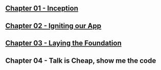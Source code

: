 ## [Chapter 01 - Inception](https://github.com/ssk090/namaste-react-live-assignment/blob/master/01%20-%20Inception)

## [Chapter 02 - Igniting our App](https://github.com/ssk090/namaste-react-live-assignment/tree/master/02%20-%20Igniting%20our%20App)

## [Chapter 03 - Laying the Foundation](https://github.com/ssk090/namaste-react-live-assignment/tree/master/03%20-%20Laying%20the%20Foundation)

## Chapter 04 - Talk is Cheap, show me the code
